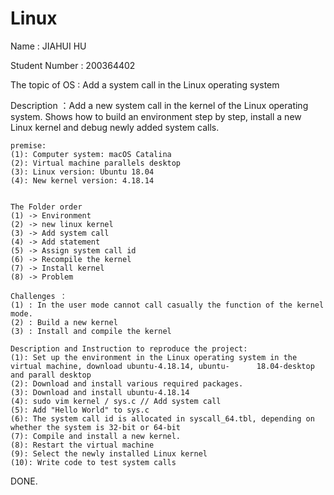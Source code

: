 # Linux

Name : JIAHUI HU

Student Number : 200364402

The topic of OS : Add a system call in the Linux operating system

Description ：Add a new system call in the kernel of the Linux operating system. Shows how to build an environment step by step, install a new Linux kernel and debug newly added system calls.
	
	premise:
	(1): Computer system: macOS Catalina
	(2): Virtual machine parallels desktop
	(3): Linux version: Ubuntu 18.04
	(4): New kernel version: 4.18.14
	
	
	The Folder order
	(1) -> Environment
	(2) -> new linux kernel
	(3) -> Add system call
	(4) -> Add statement
	(5) -> Assign system call id
	(6) -> Recompile the kernel
	(7) -> Install kernel
	(8) -> Problem
	
	Challenges ：
	(1) : In the user mode cannot call casually the function of the kernel mode.
	(2) : Build a new kernel
	(3) : Install and compile the kernel

	Description and Instruction to reproduce the project:
	(1): Set up the environment in the Linux operating system in the virtual machine, download ubuntu-4.18.14, ubuntu-		18.04-desktop and parall desktop
	(2): Download and install various required packages.
	(3): Download and install ubuntu-4.18.14
	(4): sudo vim kernel / sys.c // Add system call
	(5): Add "Hello World" to sys.c
	(6): The system call id is allocated in syscall_64.tbl, depending on whether the system is 32-bit or 64-bit
	(7): Compile and install a new kernel.
	(8): Restart the virtual machine
	(9): Select the newly installed Linux kernel
	(10): Write code to test system calls
DONE.
